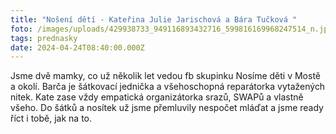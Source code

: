 ```yaml
---
title: "Nošení dětí - Kateřina Julie Jarischová a Bára Tučková "
foto: /images/uploads/429938733_949116893432716_599816169968247514_n.jpg
tags: prednasky
date: 2024-04-24T08:40:00.000Z
---
```

Jsme dvě mamky, co už několik let vedou fb skupinku Nosíme děti v Mostě a okolí. Barča je šátkovací jednička a všehoschopná reparátorka vytažených nitek. Kate zase vždy empatická organizátorka srazů, SWAPů a vlastně všeho. Do šátků a nosítek už jsme přemluvily nespočet mláďat a jsme ready říct i tobě, jak na to.
